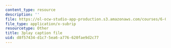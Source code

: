 ```yaml
---
content_type: resource
description: ''
file: https://ol-ocw-studio-app-production.s3.amazonaws.com/courses/6-00sc-introduction-to-computer-science-and-programming-spring-2011/d8f57434d1c75ea6a776620fae9d2c77_5gt2WDBl8-0.vtt
file_type: application/x-subrip
resourcetype: Other
title: 3play caption file
uid: d8f57434-d1c7-5ea6-a776-620fae9d2c77
---
```

